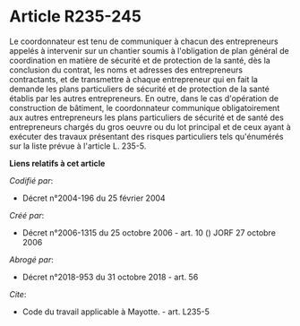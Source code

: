# Article R235-245

Le coordonnateur est tenu de communiquer à chacun des entrepreneurs appelés à intervenir sur un chantier soumis à
l'obligation de plan général de coordination en matière de sécurité et de protection de la santé, dès la conclusion du
contrat, les noms et adresses des entrepreneurs contractants, et de transmettre à chaque entrepreneur qui en fait la demande
les plans particuliers de sécurité et de protection de la santé établis par les autres entrepreneurs. En outre, dans le cas
d'opération de construction de bâtiment, le coordonnateur communique obligatoirement aux autres entrepreneurs les plans
particuliers de sécurité et de santé des entrepreneurs chargés du gros oeuvre ou du lot principal et de ceux ayant à exécuter
des travaux présentant des risques particuliers tels qu'énumérés sur la liste prévue à l'article L. 235-5.

**Liens relatifs à cet article**

_Codifié par_:

  - Décret n°2004-196 du 25 février 2004

_Créé par_:

  - Décret n°2006-1315 du 25 octobre 2006 - art. 10 () JORF 27 octobre 2006

_Abrogé par_:

  - Décret n°2018-953 du 31 octobre 2018 - art. 56

_Cite_:

  - Code du travail applicable à Mayotte. - art. L235-5
